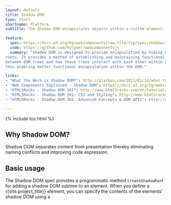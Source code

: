 ```yaml
---
layout: default
title: Shadow DOM
type: start
shortname: Platform
subtitle: The Shadow DOM encapsulates objects within a custom element.

feature:
  spec: https://dvcs.w3.org/hg/webcomponents/raw-file/tip/spec/shadow/index.html
  code: https://github.com/Polymer/webcomponentsjs
  summary: "Shadow DOM is designed to provide encapsulation by hiding DOM subtrees under shadow
roots. It provides a method of establishing and maintaining functional boundaries
between DOM trees and how these trees interact with each other within a document,
thus enabling better functional encapsulation within the DOM."

links:
- "What the Heck is Shadow DOM?": http://glazkov.com/2011/01/14/what-the-heck-is-shadow-dom/
- "Web Components Explained - Shadow DOM": https://dvcs.w3.org/hg/webcomponents/raw-file/57f8cfc4a7dc/explainer/index.html#shadow-dom-section
- "HTML5Rocks - Shadow DOM 101": http://www.html5rocks.com/en/tutorials/webcomponents/shadowdom/
- "HTML5Rocks - Shadow DOM 201: CSS and Styling": http://www.html5rocks.com/en/tutorials/webcomponents/shadowdom-201/
- "HTML5Rocks - Shadow DOM 301: Advanced Concepts & DOM APIs": http://www.html5rocks.com/en/tutorials/webcomponents/shadowdom-301/

---
```


{% include toc.html %}

## Why Shadow DOM?

Shadow DOM separates content from presentation thereby
eliminating naming conflicts and improving code expression.

## Basic usage

The Shadow DOM spec provides a programmatic method `createShadowRoot`
for adding a shadow DOM subtree to an element.
When you define a {{site.project_title}} element,
you can specify the contents of the elements' shadow DOM using a <template> tag:

    <polymer-element name="my-custom-element" noscript>
      <template>
        <span>People say: </span>
          <content select="q"></content> 
        <footer>sometimes</footer>
      </template>
    </polymer-element>

The `span`, `content`, and `footer` elements are encapsulated within
the custom element and hidden from the rest of the page.

## Shadow DOM subtrees

Shadow DOM allows a single node to express three subtrees: _light DOM_, _shadow DOM_, and _composed DOM_.

Together, the light DOM and shadow DOM are referred to as the _logical DOM_. Developers interact with the logical DOM. The browser uses the composed DOM to render the pixels on the screen.

**Light DOM**

The user of your custom element supplies the light DOM:

    <my-custom-element>
      <q>Hello World</q> <!-- part of my-custom-element's light DOM -->
    </my-custom-element>

The light DOM of `<my-custom-element>` is visible to the end-user of the
element as a normal subtree. The end-user can access `.childNodes`, `.children`, `.innerHTML`, or any other property or method that gives information about a node's subtree.

**Shadow DOM**

`<my-custom-element>` may define a shadow DOM by attaching a shadow root to
itself.

    #document-fragment
      <polymer-element name="my-custom-element" noscript>
        <template>
          <!-- Shadow DOM subtree -->
          <span>People say: </span>
            <content select="q"></content>
          <footer>sometimes</footer>
        </template>
      </polymer-element>

Shadow DOM is internal to the element and hidden from the end-user.
Shadow DOM nodes are not children of `<my-custom-element>`.

**Note:** Shadow roots are represented as a `#document-fragment` in DevTools.
{: .alert .alert-info }

**Composed (rendered) DOM**

The composed DOM is what the browser actually renders. For rendering, the light
DOM is distributed into the shadow DOM to produce the composed DOM. The final output
looks something like this:

    <my-custom-element>
      <span>People say: <q>Hello World</q></span>
      <footer>sometimes</footer>
    </my-custom-element>

Nodes in light DOM or shadow DOM express parent and sibling relationships that match their respective tree structures; the relationships that exist in the composed tree are not expressed anywhere in DOM. So, while the `<span>` in the final composed tree is a child of `<my-custom-element>` and the parent of `<q>`, it is actually a child of the shadow root and `<q>` is a child of `<my-custom-element>`. The two nodes are unrelated but
Shadow DOM renders them as if they are. In this way, the user can manipulate light DOM or shadow DOM directly as regular DOM subtrees, and let the system take care of keeping the render tree synchronized.

{% include other-resources.html %}
